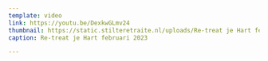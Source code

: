 ```yaml
---
template: video
link: https://youtu.be/DexkwGLmv24
thumbnail: https://static.stilteretraite.nl/uploads/Re-treat je Hart februari 2023.jpg
caption: Re-treat je Hart februari 2023

---
```

